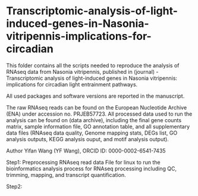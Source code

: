 # Transcriptomic-analysis-of-light-induced-genes-in-Nasonia-vitripennis-implications-for-circadian

This folder contains all the scripts needed to reproduce the analysis of RNAseq data from Nasonia vitripennis, published in (journal) - Transcriptomic analysis of light-induced genes in Nasonia vitripennis: implications for circadian light entrainment pathways.

All used packages and software versions are reported in the manuscript.

The raw RNAseq reads can be found on the European Nucleotide Archive (ENA) under accession no. PRJEB57723. All processed data used to run the analysis can be found on (data archive), including the final gene counts matrix, sample information file, GO annotation table, and all supplementary data files (RNAseq data quality, Genome mapping stats, DEGs list, GO analysis outputs, KEGG analysis ouput, and motif analysis output).

Author
Yifan Wang (YF Wang), ORCID ID: 0000-0002-6541-7435

Step1: Preprocessing RNAseq read data
File for linux to run the bioinformatics analysis process for RNAseq processing including QC, trimming, mapping, and transcript quantification.

Step2:
